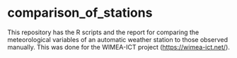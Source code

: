 # comparison_of_stations
This repository has the R scripts and the report for comparing the meteorological variables of an automatic weather station to those observed manually. This was done for the WIMEA-ICT project (https://wimea-ict.net/).
